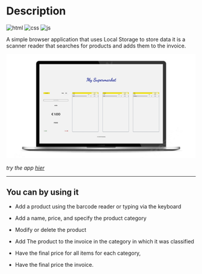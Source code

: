 # Description

![html](https://img.shields.io/badge/html5-%23E34F26.svg?style=for-the-badge&logo=html5&logoColor=white)
![css](https://img.shields.io/badge/css3-%231572B6.svg?style=for-the-badge&logo=css3&logoColor=white)
![js](https://img.shields.io/badge/javascript-%23323330.svg?style=for-the-badge&logo=javascript&logoColor=%23F7DF1E)

A simple browser application that uses Local Storage to store data
it is a scanner reader that searches for products and adds them to the invoice.

![view](./images/mini-POS-view.jpg)

_try the app [hier](https://ashraf-alshashaa.github.io/My-Supermarket-POS/)_

---

## You can by using it

- Add a product using the barcode reader or typing via the keyboard

- Add a name, price, and specify the product category

- Modify or delete the product

- Add The product to the invoice in the category in which it was classified

- Have the final price for all items for each category,

- Have the final price the invoice.
